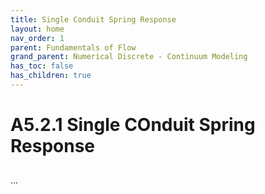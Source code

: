 ```yaml
---
title: Single Conduit Spring Response
layout: home
nav_order: 1
parent: Fundamentals of Flow
grand_parent: Numerical Discrete - Continuum Modeling
has_toc: false
has_children: true
---
```


<script
  src="https://cdn.mathjax.org/mathjax/latest/MathJax.js?config=TeX-AMS-MML_HTMLorMML"
  type="text/javascript">
</script>

# A5.2.1 Single COnduit Spring Response


> ## 
>

...
